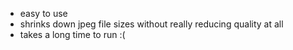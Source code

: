 * easy to use
* shrinks down jpeg file sizes without really reducing quality at all
* takes a long time to run :(
